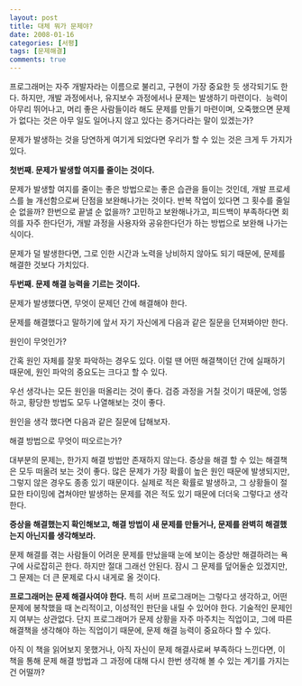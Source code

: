 ```yaml
---
layout: post
title: 대체 뭐가 문제야?
date: 2008-01-16
categories: [서평]
tags: [문제해결]
comments: true
---
```


프로그래머는 자주 개발자라는 이름으로 불리고, 구현이 가장 중요한 듯 생각되기도 한다. 하지만, 개발 과정에서나, 유지보수 과정에서나 문제는 발생하기 마련이다. 
능력이 아무리 뛰어나고, 머리 좋은 사람들이라 해도 문제를 만들기 마련이며, 오죽했으면 문제가 없다는 것은 아무 일도 일어나지 않고 있다는 증거다라는 말이 있겠는가?

문제가 발생하는 것을 당연하게 여기게 되었다면 우리가 할 수 있는 것은 크게 두 가지가 있다.

**첫번째. 문제가 발생할 여지를 줄이는 것이다.**

문제가 발생할 여지를 줄이는 좋은 방법으로는 좋은 습관을 들이는 것인데, 개발 프로세스를 늘 개선함으로써 단점을 보완해나가는 것이다. 반복 작업이 있다면 그 횟수를 줄일 순 없을까? 한번으로 끝낼 순 없을까? 고민하고 보완해나가고, 피드백이 부족하다면 회의를 자주 한다던가, 개발 과정을 사용자와 공유한다던가 하는 방법으로 보완해 나가는 식이다.

문제가 덜 발생한다면, 그로 인한 시간과 노력을 낭비하지 않아도 되기 때문에, 문제를 해결한 것보다 가치있다.

**두번째. 문제 해결 능력을 기르는 것이다.**

문제가 발생했다면, 무엇이 문제던 간에 해결해야 한다.

문제를 해결했다고 말하기에 앞서 자기 자신에게 다음과 같은 질문을 던져봐야만 한다.

원인이 무엇인가?

간혹 원인 자체를 잘못 파악하는 경우도 있다. 이럴 땐 어떤 해결책이던 간에 실패하기 때문에, 원인 파악의 중요도는 크다고 할 수 있다.

우선 생각나는 모든 원인을 떠올리는 것이 좋다. 검증 과정을 거칠 것이기 때문에, 엉뚱하고, 황당한 방법도 모두 나열해보는 것이 좋다. 


원인을 생각 했다면 다음과 같은 질문에 답해보자.

해결 방법으로 무엇이 떠오르는가?

대부분의 문제는, 한가지 해결 방법만 존재하지 않는다. 증상을 해결 할 수 있는 해결책은 모두 떠올려 보는 것이 좋다. 많은 문제가 가장 확률이 높은 원인 때문에 발생되지만, 그렇지 않은 경우도 종종 있기 때문이다. 실제로 적은 확률로 발생하고, 그 상황들이 절묘한 타이밍에 겹쳐야만 발생하는 문제를 겪은 적도 있기 때문에 더더욱 그렇다고 생각한다.


**증상을 해결했는지 확인해보고, 해결 방법이 새 문제를 만들거나, 문제를 완벽히 해결했는지 아닌지를 생각해보라.**

문제 해결를 겪는 사람들이 어려운 문제를 만났을때 눈에 보이는 증상만 해결하려는 욕구에 사로잡히곤 한다. 하지만 절대 그래선 안된다. 잠시 그 문제를 덮어둘순 있겠지만, 그 문제는 더 큰 문제로 다시 내게로 올 것이다. 


**프로그래머는 문제 해결사여야 한다.** 특히 서버 프로그래머는 그렇다고 생각하고, 어떤 문제에 봉착했을 때 논리적이고, 이성적인 판단을 내릴 수 있어야 한다. 기술적인 문제인지 여부는 상관없다. 단지 프로그래머가 문제 상황을 자주 마주치는 직업이고, 그에 따른 해결책을 생각해야 하는 직업이기 때문에, 문제 해결 능력이 중요하다 할 수 있다.

아직 이 책을 읽어보지 못했거나, 아직 자신이 문제 해결사로써 부족하다 느낀다면, 이 책을 통해 문제 해결 방법과 그 과정에 대해 다시 한번 생각해 볼 수 있는 계기를 가지는건 어떨까?